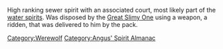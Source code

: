 High ranking sewer spirit with an associated court, most likely part of
the [water spirits](Die_Flüssigen "wikilink"). Was disposed by the
[Great Slimy One](Great_Slimy_One "wikilink") using a weapon, a ridden,
that was delivered to him by the pack.

[Category:Werewolf](Category:Werewolf "wikilink") [Category:Angus'
Spirit Almanac](Category:Angus'_Spirit_Almanac "wikilink")